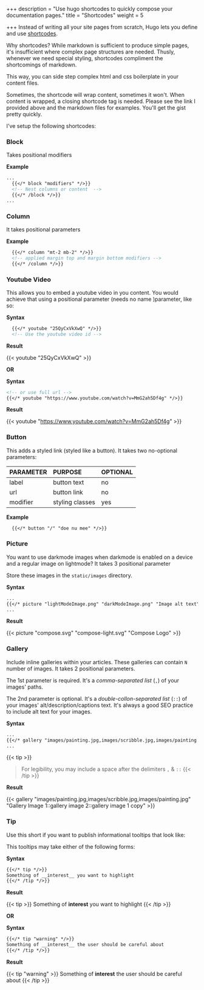 +++
description = "Use hugo shortcodes to quickly compose your documentation pages."
title = "Shortcodes"
weight = 5

+++
Instead of writing all your site pages from scratch, Hugo lets you define and
use [shortcodes](https://gohugo.io/content-management/shortcodes/).

Why shortcodes? While markdown is sufficient to produce simple pages, it's insufficient where complex page structures
are needed. Thusly, whenever we need special styling, shortcodes compliment the shortcomings of markdown.

This way, you can side step complex html and css boilerplate in your content files.

Sometimes, the shortcode will wrap content, sometimes it won't. When content is wrapped, a closing shortcode tag is
needed. Please see the link I provided above and the markdown files for examples. You'll get the gist pretty quickly.

I've setup the following shortcodes:

### Block

Takes positional modifiers

**Example**

```markdown
...
  {{</* block "modifiers" */>}}
  <!-- Nest columns or content  -->
  {{</* /block */>}}
...
```

### Column

It takes positional parameters

**Example**

```markdown
  {{</* column "mt-2 mb-2" */>}}
  <!-- applied margin top and margin bottom modifiers -->
  {{</* /column */>}}
```

### Youtube Video

This allows you to embed a youtube video in you content. You would achieve that using a positional parameter (needs no
name )parameter, like so:

**Syntax**

```markdown
  {{</* youtube "25QyCxVkXwQ" */>}}
  <!-- Use the youtube video id -->
```

**Result**

{{< youtube "25QyCxVkXwQ" >}}

**OR**

**Syntax**

```markdown
<!-- or use full url -->
{{</* youtube "https://www.youtube.com/watch?v=MmG2ah5Df4g" */>}}
```

**Result**

{{< youtube "https://www.youtube.com/watch?v=MmG2ah5Df4g" >}}

### Button

This adds a styled link (styled like a button). It takes two no-optional parameters:

| PARAMETER | PURPOSE         | OPTIONAL |
|:----------|:----------------|:---------|
| label     | button text     | no       |
| url       | button link     | no       |
| modifier  | styling classes | yes      |

**Example**

```markdown
  {{</* button "/" "doe nu mee" */>}}
```

### Picture

You want to use darkmode images when darkmode is enabled on a device and a regular image on lightmode? It takes 3
positional parameter

Store these images in the `static/images` directory.

**Syntax**

```markdown
...
{{</* picture "lightModeImage.png" "darkModeImage.png" "Image alt text" */>}}
...
```

**Result**

{{< picture "compose.svg" "compose-light.svg" "Compose Logo" >}}

### Gallery

Include inline galleries within your articles. These galleries can contain `N` number of images. It takes 2 positional
parameters.

The 1st parameter is required. It's a _comma-separated list_ (`,`) of your images' paths.

The 2nd parameter is optional. It's a _double-collon-separated list_ (`::`) of your images' alt/description/captions
text. It's always a good SEO practice to include alt text for your images.

**Syntax**

```markdown
...
{{</* gallery "images/painting.jpg,images/scribble.jpg,images/painting.jpg" "Gallery Image 1::gallery image 2::gallery image 1 copy" */>}}
...
```

{{< tip >}}

> For legibility, you may include a space after the delimiters `,` & `::`
> {{< /tip  >}}

**Result**

{{< gallery "images/painting.jpg,images/scribble.jpg,images/painting.jpg" "Gallery Image 1::gallery image 2::gallery
image 1 copy" >}}

### Tip

Use this short if you want to publish informational tooltips that look like:

This tooltips may take either of the following forms:

**Syntax**

```markdown
{{</* tip */>}}
Something of __interest__ you want to highlight
{{</* /tip */>}}
```

**Result**

{{< tip >}}
Something of **interest** you want to highlight
{{< /tip >}}

**OR**

**Syntax**

```markdown
{{</* tip "warning" */>}}
Something of __interest__ the user should be careful about
{{</* /tip */>}}
```

**Result**

{{< tip "warning" >}}
Something of **interest** the user should be careful about
{{< /tip >}}
